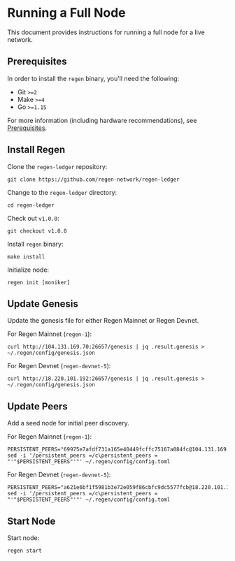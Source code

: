 # Running a Full Node

This document provides instructions for running a full node for a live network.

## Prerequisites

In order to install the `regen` binary, you'll need the following: 

- Git `>=2`
- Make `>=4`
- Go `>=1.15`

For more information (including hardware recommendations), see [Prerequisites](./prerequisites). 

## Install Regen

Clone the `regen-ledger` repository:
```
git clone https://github.com/regen-network/regen-ledger
```

Change to the `regen-ledger` directory:
```
cd regen-ledger
```

Check out `v1.0.0`:
```
git checkout v1.0.0
```

Install `regen` binary:
```
make install
```

Initialize node:
```
regen init [moniker]
```

## Update Genesis

Update the genesis file for either Regen Mainnet or Regen Devnet.

For Regen Mainnet (`regen-1`):
```
curl http://104.131.169.70:26657/genesis | jq .result.genesis > ~/.regen/config/genesis.json
```

For Regen Devnet (`regen-devnet-5`):
```
curl http://18.220.101.192:26657/genesis | jq .result.genesis > ~/.regen/config/genesis.json
```

## Update Peers

Add a seed node for initial peer discovery.

<!-- TODO: update to use dedicated full node operated by RND -->

For Regen Mainnet (`regen-1`):
```
PERSISTENT_PEERS="69975e7afdf731a165e40449fcffc75167a084fc@104.131.169.70:26656"
sed -i '/persistent_peers =/c\persistent_peers = "'"$PERSISTENT_PEERS"'"' ~/.regen/config/config.toml
```

<!-- TODO: update to use dedicated full node operated by RND -->

For Regen Devnet (`regen-devnet-5`):
```
PERSISTENT_PEERS="a621e6bf1f5981b3e72e059f86cbfc9dc5577fcb@18.220.101.192:26656"
sed -i '/persistent_peers =/c\persistent_peers = "'"$PERSISTENT_PEERS"'"' ~/.regen/config/config.toml
```

## Start Node

Start node:
```
regen start
```
